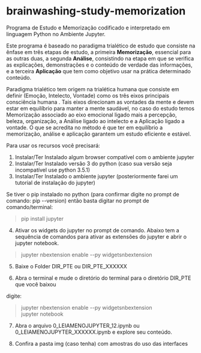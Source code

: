# brainwashing-study-memorization
Programa de Estudo e Memorização codificado e interpretado em linguagem Python no Ambiente Jupyter.

Este programa é baseado no paradigma trialético de estudo que consiste na ênfase em três etapas de estudo, a primeira <b>Memorização</b>, essencial para as outras duas, a segunda <b>Análise</b>, consistindo na etapa em que se verifica as explicações, demonstrações e o conteúdo de verdade das informações, e a terceira <b>Aplicação</b> que tem como objetivo usar na prática determinado conteúdo.

Paradigma trialético tem origem na trialética humana que consiste em definir (Emoção, Intelecto, Vontade) como os três eixos principais consciência humana . Tais eixos direcionam as vontades da mente e devem estar em equilíbrio para manter a mente saudável, no caso do estudo temos Memorização associado ao eixo emocional ligado mais a percepção, beleza, organização, a Análise ligado ao intelecto e a Aplicação ligado a vontade. O que se acredita no método é que ter em equilíbrio a memorização, análise e aplicação garantem um estudo eficiente e estável.

Para usar os recursos você precisará:

1) Instalar/Ter Instalado algum browser compatível com o ambiente jupyter
2) Instalar/Ter Instalado versão 3 do python (caso sua versão seja incompatível use python 3.5.1)
3) Instalar/Ter Instalado o ambiente jupyter (posteriormente farei um tutorial de instalação do jupyter)

Se tiver o pip instalado no python (para confirmar digite no prompt de comando: pip --version) então basta digitar no prompt de comando/terminal:

> pip install jupyter

4) Ativar os widgets do jupyter no prompt de comando. Abaixo tem a sequência de comandos para ativar as extensões do jupyter e abrir o jupyter notebook.

> jupyter nbextension enable --py widgetsnbextension <br>


5) Baixe o Folder DIR_PTE ou DIR_PTE_XXXXXX

6) Abra o terminal e mude o diretório do terminal para o diretório DIR_PTE que você baixou

digite:

> jupyter nbextension enable --py widgetsnbextension <br>
> jupyter notebook

7) Abra o arquivo 0_LEIAMENOJUPYTER_12.ipynb ou 0_LEIAMENOJUPYTER_XXXXXX.ipynb e explore seu conteúdo.

8) Confira a pasta img (caso tenha) com amostras do uso das interfaces


